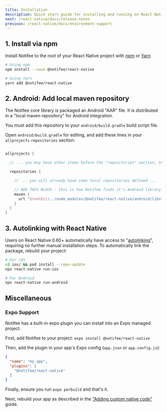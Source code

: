 ```yaml
---
title: Installation
description: Quick start guide for installing and running on React Native.
next: /react-native/docs/release-notes
previous: /react-native/docs/environment-support
---
```


## 1. Install via npm

Install Notifee to the root of your React Native project with [npm](https://www.npmjs.com/) or
[Yarn](https://yarnpkg.com/lang/en/)

```bash
# Using npm
npm install --save @notifee/react-native

# Using Yarn
yarn add @notifee/react-native
```


## 2. Android: Add local maven repository

The Notifee core library is packaged an Android "AAR" file. It is distributed in a "local maven repository" for Android integration.

You must add this repository to your `android/build.gradle` build script file.

Open `android/build.gradle` for editing, and add these lines in your `allprojects` `repositories` section:


```groovy

allprojects {

  // ... you may have other items before the "repositories" section, that is fine

  repositories {

    // ... you will already have some local repositories defined ...

    // ADD THIS BLOCK - this is how Notifee finds it's Android library:
    maven {
      url "$rootDir/../node_modules/@notifee/react-native/android/libs"
    }
  }
}
```

## 3. Autolinking with React Native
Users on React Native 0.60+ automatically have access to "[autolinking](https://github.com/react-native-community/cli/blob/master/docs/autolinking.md)",
requiring no further manual installation steps. To automatically link the package, rebuild your project:

```bash
# For iOS
cd ios/ && pod install --repo-update
npx react-native run-ios

# For Android
npx react-native run-android
```

## Miscellaneous

### Expo Support
Notifee has a built-in expo plugin you can install into an Expo managed project.

First, add Notifee to your project:
`expo install @notifee/react-native`

Then, add the plugin in your app's Expo config (`app.json` or `app.config.js`):
```json
{
  "name": "my app",
  "plugins": [
    "@notifee/react-native"
  ]
}
```

Finally, ensure you run `expo perbuild` and that's it.

Next, rebuild your app as described in the ["Adding custom native code"](https://docs.expo.io/workflow/customizing/) guide.
